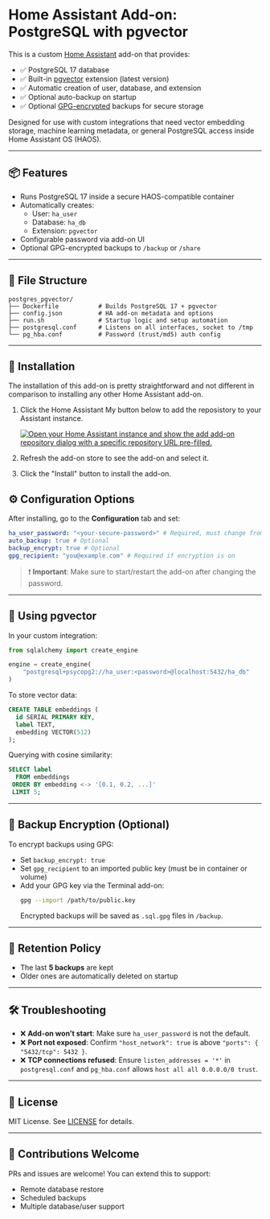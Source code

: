 # Home Assistant Add-on: PostgreSQL with pgvector

This is a custom [Home Assistant](https://www.home-assistant.io) add-on that provides:

- ✅ PostgreSQL 17 database
- ✅ Built-in [pgvector](https://github.com/pgvector/pgvector) extension (latest version)
- ✅ Automatic creation of user, database, and extension
- ✅ Optional auto-backup on startup
- ✅ Optional [GPG-encrypted](https://gnupg.org) backups for secure storage

Designed for use with custom integrations that need vector embedding storage, machine learning metadata, or general PostgreSQL access inside Home Assistant OS (HAOS).

---

## 📦 Features

- Runs PostgreSQL 17 inside a secure HAOS-compatible container
- Automatically creates:
  - User: `ha_user`
  - Database: `ha_db`
  - Extension: `pgvector`
- Configurable password via add-on UI
- Optional GPG-encrypted backups to `/backup` or `/share`

---

## 📁 File Structure

```
postgres_pgvector/
├── Dockerfile           # Builds PostgreSQL 17 + pgvector
├── config.json          # HA add-on metadata and options
├── run.sh               # Startup logic and setup automation
├── postgresql.conf      # Listens on all interfaces, socket to /tmp
└── pg_hba.conf          # Password (trust/md5) auth config
```

---

## 🚀 Installation

The installation of this add-on is pretty straightforward and not different in
comparison to installing any other Home Assistant add-on.

1. Click the Home Assistant My button below to add the reposistory to your Assistant instance.

   [![Open your Home Assistant instance and show the add add-on repository dialog with a specific repository URL pre-filled.](https://my.home-assistant.io/badges/supervisor_add_addon_repository.svg)](https://my.home-assistant.io/redirect/supervisor_add_addon_repository/?repository_url=https%3A%2F%2Fgithub.com%2Fgoruck%2Faddon-postgres-pgvector)

2. Refresh the add-on store to see the add-on and select it.
3. Click the "Install" button to install the add-on.

## ⚙️ Configuration Options

After installing, go to the **Configuration** tab and set:

```yaml
ha_user_password: "<your-secure-password>" # Required, must change from default
auto_backup: true # Optional
backup_encrypt: true # Optional
gpg_recipient: "you@example.com" # Required if encryption is on
```

> ❗ **Important**: Make sure to start/restart the add-on after changing the password.

---

## 🔑 Using pgvector

In your custom integration:

```python
from sqlalchemy import create_engine

engine = create_engine(
    "postgresql+psycopg2://ha_user:<password>@localhost:5432/ha_db"
)
```

To store vector data:

```sql
CREATE TABLE embeddings (
  id SERIAL PRIMARY KEY,
  label TEXT,
  embedding VECTOR(512)
);
```

Querying with cosine similarity:

```sql
SELECT label
  FROM embeddings
 ORDER BY embedding <-> '[0.1, 0.2, ...]'
 LIMIT 5;
```

---

## 🔐 Backup Encryption (Optional)

To encrypt backups using GPG:

- Set `backup_encrypt: true`
- Set `gpg_recipient` to an imported public key (must be in container or volume)
- Add your GPG key via the Terminal add-on:
  ```bash
  gpg --import /path/to/public.key
  ```
  Encrypted backups will be saved as `.sql.gpg` files in `/backup`.

---

## 🧼 Retention Policy

- The last **5 backups** are kept
- Older ones are automatically deleted on startup

---

## 🛠️ Troubleshooting

- ❌ **Add-on won’t start**: Make sure `ha_user_password` is not the default.
- ❌ **Port not exposed**: Confirm `"host_network": true` is above `"ports": { "5432/tcp": 5432 }`.
- ❌ **TCP connections refused**: Ensure `listen_addresses = '*'` in `postgresql.conf` and `pg_hba.conf` allows `host all all 0.0.0.0/0 trust`.

---

## 📜 License

MIT License. See [LICENSE](LICENSE) for details.

---

## 🤝 Contributions Welcome

PRs and issues are welcome! You can extend this to support:

- Remote database restore
- Scheduled backups
- Multiple database/user support
